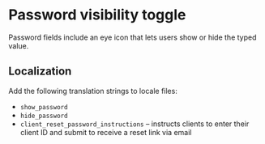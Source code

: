 # Password visibility toggle

Password fields include an eye icon that lets users show or hide the typed value.

## Localization

Add the following translation strings to locale files:

- `show_password`
- `hide_password`
- `client_reset_password_instructions` – instructs clients to enter their client ID and submit to receive a reset link via email
